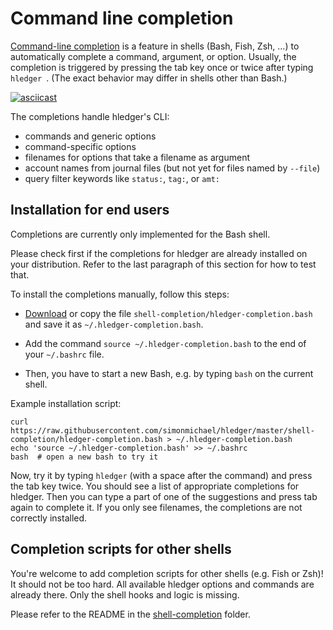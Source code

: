 # Command line completion

[Command-line completion](https://en.wikipedia.org/wiki/Command-line_completion)
is a feature in shells (Bash, Fish, Zsh, ...) to automatically complete a
command, argument, or option. Usually, the completion is triggered by
pressing the tab key once or twice after typing `hledger `.  (The
exact behavior may differ in shells other than Bash.)

[![asciicast](https://asciinema.org/a/227935.svg)](https://asciinema.org/a/227935)

The completions handle hledger's CLI:

- commands and generic options
- command-specific options
- filenames for options that take a filename as argument
- account names from journal files (but not yet for files named by `--file`)
- query filter keywords like `status:`, `tag:`, or `amt:`

## Installation for end users

Completions are currently only implemented for the Bash shell.

Please check first if the completions for hledger are already installed on your
distribution. Refer to the last paragraph of this section for how to test that.

To install the completions manually, follow this steps:

- [Download](https://raw.githubusercontent.com/simonmichael/hledger/master/shell-completion/hledger-completion.bash)
  or copy the file `shell-completion/hledger-completion.bash` and save
  it as `~/.hledger-completion.bash`.

- Add the command `source ~/.hledger-completion.bash` to the end of your `~/.bashrc` file.

- Then, you have to start a new Bash, e.g. by typing `bash` on the current
  shell.

Example installation script:

```
curl https://raw.githubusercontent.com/simonmichael/hledger/master/shell-completion/hledger-completion.bash > ~/.hledger-completion.bash
echo 'source ~/.hledger-completion.bash' >> ~/.bashrc
bash  # open a new bash to try it
```

Now, try it by typing `hledger` (with a space after the command) and press the
tab key twice. You should see a list of appropriate completions for hledger. 
Then you can type a part of one of the suggestions and press tab again to
complete it.
If you only see filenames, the completions are not correctly installed.

## Completion scripts for other shells

You're welcome to add completion scripts for other shells (e.g. Fish or Zsh)! 
It should not be too hard. All available hledger options and commands
are already there. Only the shell hooks and logic is missing.

Please refer to the README in the [shell-completion](https://github.com/simonmichael/hledger/tree/master/shell-completion) folder.

